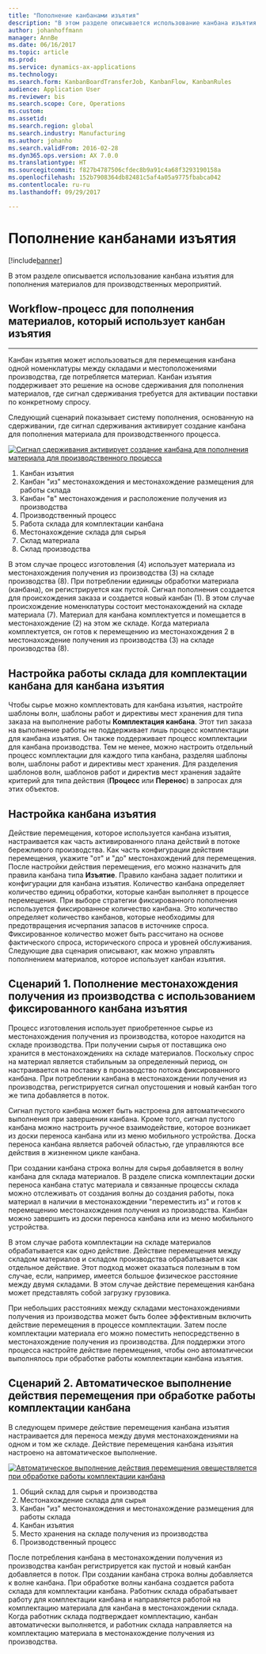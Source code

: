 ```yaml
---
title: "Пополнение канбанами изъятия"
description: "В этом разделе описывается использование канбана изъятия для пополнения материалов для производственных мероприятий."
author: johanhoffmann
manager: AnnBe
ms.date: 06/16/2017
ms.topic: article
ms.prod: 
ms.service: dynamics-ax-applications
ms.technology: 
ms.search.form: KanbanBoardTransferJob, KanbanFlow, KanbanRules
audience: Application User
ms.reviewer: bis
ms.search.scope: Core, Operations
ms.custom: 
ms.assetid: 
ms.search.region: global
ms.search.industry: Manufacturing
ms.author: johanho
ms.search.validFrom: 2016-02-28
ms.dyn365.ops.version: AX 7.0.0
ms.translationtype: HT
ms.sourcegitcommit: f827b4787506cfdec8b9a91c4a68f3293190158a
ms.openlocfilehash: 152b7908364db82481c5af4a05a9775fbabca042
ms.contentlocale: ru-ru
ms.lasthandoff: 09/29/2017

---
```


# <a name="replenishment-with-withdrawal-kanbans"></a>Пополнение канбанами изъятия

[!include[banner](../includes/banner.md)]


В этом разделе описывается использование канбана изъятия для пополнения материалов для производственных мероприятий.

## <a name="workflow-for-material-replenishment-that-uses-the-withdrawal-kanban"></a>Workflow-процесс для пополнения материалов, который использует канбан изъятия
-------------------------------------------------------------------

Канбан изъятия может использоваться для перемещения канбана одной номенклатуры между складами и местоположениями производства, где потребляется материал. Канбан изъятия поддерживает это решение на основе сдерживания для пополнения материалов, где сигнал сдерживания требуется для активации поставки по конкретному спросу. 

Следующий сценарий показывает систему пополнения, основанную на сдерживании, где сигнал сдерживания активирует создание канбана для пополнения материала для производственного процесса. 

[![Сигнал сдерживания активирует создание канбана для пополнения материала для производственного процесса](./media/material-replenishment-with-withdrawal-kanban.png)](./media/material-replenishment-with-withdrawal-kanban.png)

1.  Канбан изъятия
2.  Канбан "из" местонахождения и местонахождение размещения для работы склада
3.  Канбан "в" местонахождения и расположение получения из производства
4.  Производственный процесс
5.  Работа склада для комплектации канбана
6.  Местонахождение склада для сырья
7.  Склад материала
8.  Склад производства

В этом случае процесс изготовления (4) использует материала из местонахождения получения из производства (3) на складе производства (8). При потреблении единицы обработки материала (канбана), он регистрируется как пустой. Сигнал пополнения создается для происхождения заказа и создается новый канбан (1). В этом случае происхождение номенклатуры состоит местонахождений на складе материала (7). Материал для канбана комплектуется и помещается в местонахождение (2) на этом же складе. Когда материала комплектуется, он готов к перемещению из местонахождения 2 в местонахождение получения из производства (3) на складе производства (8).

## <a name="configure-warehouse-work-for-kanban-picking-for-the-withdrawal-kanban"></a>Настройка работы склада для комплектации канбана для канбана изъятия

Чтобы сырье можно комплектовать для канбана изъятия, настройте шаблоны волн, шаблоны работ и директивы мест хранения для типа заказа на выполнение работы **Комплектация канбана**. Этот тип заказа на выполнение работы не поддерживает лишь процесс комплектации для канбана изъятия. Он также поддерживает процесс комплектации для канбана производства. Тем не менее, можно настроить отдельный процесс комплектации для каждого типа канбана, разделяя шаблоны волн, шаблоны работ и директивы мест хранения. Для разделения шаблонов волн, шаблонов работ и директив мест хранения задайте критерий для типа действия (**Процесс** или **Перенос**) в запросах для этих объектов.

## <a name="configure-the-withdrawal-kanban"></a>Настройка канбана изъятия

Действие перемещения, которое используется канбана изъятия, настраивается как часть активированного плана действий в потоке бережливого производства. Как часть конфигурации действия перемещения, укажите "от" и "до" местонахождений для перемещения. После настройки действия перемещения, его можно назначить для правила канбана типа **Изъятие**. Правило канбана задает политики и конфигурации для канбана изъятия. Количество канбана определяет количество единиц обработки, которые канбан выполняет в процессе перемещения. При выборе стратегии фиксированного пополнения используется фиксированное количество канбана. Это количество определяет количество канбанов, которые необходимы для предотвращения исчерпания запасов в источнике спроса. Фиксированное количество может быть рассчитано на основе фактического спроса, исторического спроса и уровней обслуживания. Следующие два сценария описывают, как можно управлять пополнением материалов, которое использует канбан изъятия.

## <a name="scenario-1-replenish-a-production-input-location-by-using-a-fixed-withdrawal-kanban"></a>Сценарий 1. Пополнение местонахождения получения из производства с использованием фиксированного канбана изъятия

Процесс изготовления использует приобретенное сырье из местонахождения получения из производства, которое находится на складе производства. При получении сырья от поставщика оно хранится в местонахождениях на складе материалов. Поскольку спрос на материал является стабильным за определенный период, он настраивается на поставку в производство потока фиксированного канбана. При потреблении канбана в местонахождении получения из производства, регистрируется сигнал опустошения и новый канбан того же типа добавляется в поток. 

Сигнал пустого канбана может быть настроена для автоматического выполнения при завершении канбана. Кроме того, сигнал пустого канбана можно настроить ручное взаимодействие, которое возникает из доски переноса канбана или из меню мобильного устройства. Доска переноса канбана является рабочей областью, где управляются все действия в жизненном цикле канбана. 

При создании канбана строка волны для сырья добавляется в волну канбана для склада материалов. В разделе списка комплектации доски переноса канбана статус материала и связанные процессы склада можно отслеживать от создания волны до создания работы, пока материал в наличии в местонахождении "переместить из" и готов к перемещению местонахождения получения из производства. Канбан можно завершить из доски переноса канбана или из меню мобильного устройства. 

В этом случае работа комплектации на складе материалов обрабатывается как одно действие. Действие перемещения между складом материалов и складом производства обрабатывается как отдельное действие. Этот подход может оказаться полезным в том случае, если, например, имеется большое физическое расстояние между двумя складами. В этом случае действие перемещения канбана может представлять собой загрузку грузовика. 

При небольших расстояниях между складами местонахождениями получения из производства может быть более эффективным включить действие перемещения в процессе комплектации. Затем после комплектации материала его можно поместить непосредственно в местонахождение получения из производства. Для поддержки этого процесса настройте действие перемещения, чтобы оно автоматически выполнялось при обработке работы комплектации канбана изъятия.

## <a name="scenario-2-automatically-complete-the-transfer-activity-when-kanban-picking-work-is-processed"></a>Сценарий 2. Автоматическое выполнение действия перемещения при обработке работы комплектации канбана

В следующем примере действие перемещения канбана изъятия настраивается для переноса между двумя местонахождениями на одном и том же складе. Действие перемещения канбана изъятия настроено на автоматическое выполнение. 

[![Автоматическое выполнение действия перемещения овеществляется при обработке работы комплектации канбана](./media/transfer-activities-when-processing-kanban-picking.png)](./media/transfer-activities-when-processing-kanban-picking.png)

1.  Общий склад для сырья и производства
2.  Местонахождение склада для сырья
3.  Канбан "из" местонахождения и местонахождение размещения для работы склада
4.  Канбан изъятия
5.  Место хранения на складе получения из производства
6.  Производственный процесс

После потребления канбана в местонахождении получения из производства канбан регистрируется как пустой и новый канбан добавляется в поток. При создании канбана строка волны добавляется к волне канбана. При обработке волны канбана создается работа склада для комплектации канбана. Работник склада обрабатывает работу для комплектации канбана и направляется работой на комплектацию материала для канбана в местонахождении склада. Когда работник склада подтверждает комплектацию, канбан автоматически выполняется, и работник склада направляется на комплектацию материала в местонахождение получения из производства.


